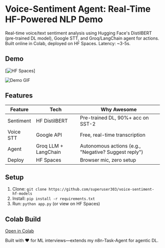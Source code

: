 # Voice-Sentiment Agent: Real-Time HF-Powered NLP Demo

Real-time voice/text sentiment analysis using Hugging Face's DistilBERT (pre-trained DL model), Google STT, and Groq/LangChain agent for actions. Built online in Colab, deployed on HF Spaces. Latency: ~3-5s.

## Demo
[![HF Spaces](https://huggingface.co/spaces/Superuser404/voice-sentiment-agent/tree/main)]

![Demo GIF](assets/demo.gif)

## Features
| Feature | Tech | Why Awesome |
|---------|------|-------------|
| Sentiment | HF DistilBERT | Pre-trained DL, 90%+ acc on SST-2 |
| Voice STT | Google API | Free, real-time transcription |
| Agent | Groq LLM + LangChain | Autonomous actions (e.g., "Negative? Suggest reply") |
| Deploy | HF Spaces | Browser mic, zero setup |

## Setup
1. Clone: `git clone https://github.com/superuser303/voice-sentiment-hf-models`
2. Install: `pip install -r requirements.txt`
3. Run: `python app.py` (or view on HF Spaces)

## Colab Build
[Open in Colab](https://colab.research.google.com/drive/19LPOT2nGQEM-fRwb5jJ22lDUlB6vAJx2?usp=sharing)

Built with ❤️ for ML interviews—extends my n8n-Task-Agent for agentic DL.
